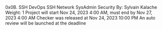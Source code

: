 0x0B. SSH
DevOps
SSH
Network
SysAdmin
Security
 By: Sylvain Kalache
 Weight: 1
 Project will start Nov 24, 2023 4:00 AM, must end by Nov 27, 2023 4:00 AM
 Checker was released at Nov 24, 2023 10:00 PM
 An auto review will be launched at the deadline
